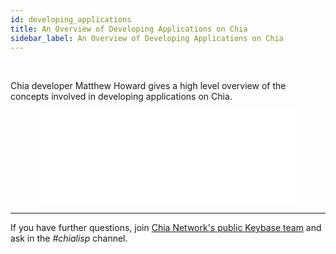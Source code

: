 ```yaml
---
id: developing_applications
title: An Overview of Developing Applications on Chia
sidebar_label: An Overview of Developing Applications on Chia
---
```


~~‌~~

Chia developer Matthew Howard gives a high level overview of the concepts involved in developing applications on Chia.

<figure class="video-container">
<iframe src="//www.youtube.com/embed/lh9spX6Qv8I" frameborder="0" allowfullscreen webkitallowfullscreen mozallowfullscreen width="100%"></iframe>
</figure>

---

If you have further questions, join [Chia Network's public Keybase team](https://keybase.io/team/chia_network.public) and ask in the *#chialisp* channel.